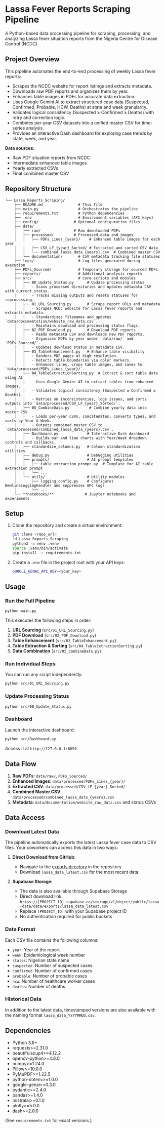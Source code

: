 # Lassa Fever Reports Scraping Pipeline

A Python-based data processing pipeline for scraping, processing, and analyzing Lassa fever situation reports from the Nigeria Centre for Disease Control (NCDC).

## Project Overview

This pipeline automates the end-to-end processing of weekly Lassa fever reports:
- Scrapes the NCDC website for report listings and extracts metadata.
- Downloads raw PDF reports and organizes them by year.
- Enhances table images in PDFs for accurate data extraction.
- Uses Google Gemini AI to extract structured case data (Suspected, Confirmed, Probable, HCW, Deaths) at state and week granularity.
- Validates logical consistency (Suspected ≥ Confirmed ≥ Deaths) with retry and correction logic.
- Combines per-year CSV datasets into a unified master CSV for time-series analysis.
- Provides an interactive Dash dashboard for exploring case trends by state, week, and year.

**Data sources:**
- Raw PDF situation reports from NCDC
- Intermediate enhanced table images
- Yearly extracted CSVs
- Final combined master CSV

## Repository Structure
```TeX
└── Lassa_Reports_Scraping/
    ├── README.md                # This file
    ├── main.py                  # Orchestrates the pipeline
    ├── requirements.txt         # Python dependencies
    ├── .env                     # Environment variables (API keys)
    ├── config/                # Optional configuration files
    ├── data/
    │   ├── raw/               # Raw downloaded PDFs
    │   ├── processed/         # Processed data and images
    │   │   ├── PDFs_Lines_{year}/    # Enhanced table images for each year
    │   │   ├── CSV_LF_{year}_Sorted/ # Extracted and sorted CSV data
    │   │   └── combined_lassa_data_{years}.csv  # Combined master CSV
    │   └── documentation/       # CSV metadata tracking file statuses
    ├── logs/                    # Log files generated during execution
    ├── PDFs_Sourced/            # Temporary storage for sourced PDFs
    ├── reports/                 # Additional analysis reports
    ├── src/                     # Core scripts and modules
    │   ├── 00_Update_Status.py      # Update processing status
    │   │   - Scans processed directories and updates metadata CSV with current status.
    │   │   - Tracks missing outputs and resets statuses for reprocessing.
    │   ├── 01_URL_Sourcing.py       # Scrape report URLs and metadata
    │   │   - Scrapes NCDC website for Lassa fever reports and extracts metadata.
    │   │   - Standardizes filenames and updates `data/documentation/website_raw_data.csv`.
    │   │   - Maintains download and processing status flags.
    │   ├── 02_PDF_Download.py       # Download PDF reports
    │   │   - Reads metadata CSV and downloads new PDF reports.
    │   │   - Organizes PDFs by year under `data/raw/` and `PDFs_Sourced/`.
    │   │   - Updates download status in metadata CSV.
    │   ├── 03_TableEnhancement.py   # Enhance table visibility
    │   │   - Renders PDF pages at high resolution.
    │   │   - Detects table boundaries via color markers.
    │   │   - Enhances lines, crops table images, and saves to `data/processed/PDFs_Lines_{year}/`.
    │   ├── 04_TableExtractionSorting.py  # Extract & sort table data using AI
    │   │   - Uses Google Gemini AI to extract tables from enhanced images.
    │   │   - Validates logical consistency (Suspected ≥ Confirmed ≥ Deaths).
    │   │   - Retries on inconsistencies, logs issues, and sorts outputs into `data/processed/CSV_LF_{year}_Sorted/`.
    │   ├── 05_CombineData.py         # Combine yearly data into master CSV
    │   │   - Loads per-year CSVs, concatenates, converts types, and sorts by Year & Week.
    │   │   - Outputs combined master CSV to `data/processed/combined_lassa_data_{years}.csv`.
    │   ├── Dashboard.py             # Interactive Dash dashboard
    │   │   - Builds bar and line charts with Year/Week dropdown controls and callbacks.
    │   ├── standardize_columns.py   # Column standardization utilities
    │   ├── debug.py                 # Debugging utilities
    │   ├── prompts/                 # AI prompt templates
    │   │   ├── table_extraction_prompt.py  # Template for AI table extraction prompt
    │   │   └── ...
    │   └── utils/                   # Utility modules
    │       ├── logging_config.py    # Configures NewlineLoggingHandler and suppresses AFC logs
    │       └── ...
    └── **notebooks/**              # Jupyter notebooks and experiments
```


## Setup

1. Clone the repository and create a virtual environment:
   ```bash
   git clone <repo_url>
   cd Lassa_Reports_Scraping
   python3 -m venv .venv
   source .venv/bin/activate
   pip install -r requirements.txt
   ```

2. Create a `.env` file in the project root with your API keys:
   ```bash
   GOOGLE_GENAI_API_KEY=<your_key>
   ```

## Usage

### Run the Full Pipeline

```bash
python main.py
```

This executes the following steps in order:

1. **URL Sourcing** (`src/01_URL_Sourcing.py`)
2. **PDF Download** (`src/02_PDF_Download.py`)
3. **Table Enhancement** (`src/03_TableEnhancement.py`)
4. **Table Extraction & Sorting** (`src/04_TableExtractionSorting.py`)
5. **Data Combination** (`src/05_CombineData.py`)

### Run Individual Steps

You can run any script independently:
```bash
python src/01_URL_Sourcing.py
```

### Update Processing Status

```bash
python src/00_Update_Status.py
```

### Dashboard

Launch the interactive dashboard:
```bash
python src/Dashboard.py
```
Access it at `http://127.0.0.1:8050`.

## Data Flow

1. **Raw PDFs**: `data/raw/`, `PDFs_Sourced/`
2. **Enhanced Images**: `data/processed/PDFs_Lines_{year}/`
3. **Extracted CSV**: `data/processed/CSV_LF_{year}_Sorted/`
4. **Combined Master CSV**: `data/processed/combined_lassa_data_{years}.csv`
5. **Metadata**: `data/documentation/website_raw_data.csv` and status CSVs

## Data Access

### Download Latest Data

The pipeline automatically exports the latest Lassa fever case data to CSV files. Your coworkers can access this data in two ways:

1. **Direct Download from GitHub**: 
   - Navigate to the [exports directory](exports/lassa_data_latest.csv) in the repository
   - Download `lassa_data_latest.csv` for the most recent data

2. **Supabase Storage**:
   - The data is also available through Supabase Storage
   - Direct download link: `https://[PROJECT_ID].supabase.co/storage/v1/object/public/lassa-data/data/exports/lassa_data_latest.csv`
   - Replace `[PROJECT_ID]` with your Supabase project ID
   - No authentication required for public buckets

### Data Format

Each CSV file contains the following columns:
- `year`: Year of the report
- `week`: Epidemiological week number
- `states`: Nigerian state name
- `suspected`: Number of suspected cases
- `confirmed`: Number of confirmed cases
- `probable`: Number of probable cases
- `hcw`: Number of healthcare worker cases
- `deaths`: Number of deaths

### Historical Data

In addition to the latest data, timestamped versions are also available with the naming format `lassa_data_YYYYMMDD.csv`.

## Dependencies

- Python 3.8+
- requests>=2.31.0
- beautifulsoup4>=4.12.2
- opencv-python>=4.8.0
- numpy>=1.24.0
- Pillow>=10.0.0
- PyMuPDF>=1.22.5
- python-dotenv>=1.0.0
- google-genai>=0.3.0
- pydantic>=2.4.0
- pandas>=1.4.0
- mistralai>=0.1.0
- plotly>=5.0.0
- dash>=2.0.0

(See `requirements.txt` for exact versions.)
